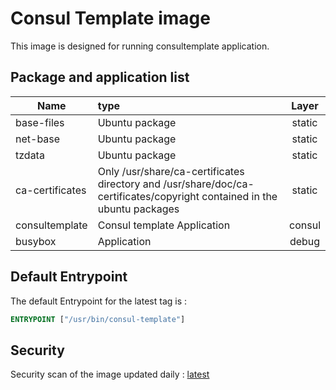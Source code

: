 # Consul Template image

This image is designed for running consultemplate application.

## Package and application list

| Name            | type                                                         | Layer  |
| --------------- | :----------------------------------------------------------- | :----: |
| base-files      | Ubuntu package                                               | static |
| net-base        | Ubuntu package                                               | static |
| tzdata          | Ubuntu package                                               | static |
| ca-certificates | Only /usr/share/ca-certificates directory and /usr/share/doc/ca-certificates/copyright contained in the ubuntu packages | static |
| consultemplate  | Consul template Application                                  | consul |
| busybox         | Application                                                  | debug  |

## Default Entrypoint

The default Entrypoint for the latest tag is :

```dockerfile
ENTRYPOINT ["/usr/bin/consul-template"]
```

## Security

Security scan of the image updated daily : [latest](../../security/table/consultemplate_latest)


